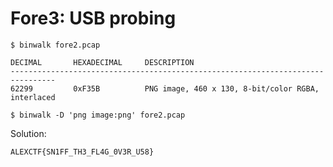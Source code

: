 # Fore3: USB probing

```
$ binwalk fore2.pcap

DECIMAL       HEXADECIMAL     DESCRIPTION
--------------------------------------------------------------------------------
62299         0xF35B          PNG image, 460 x 130, 8-bit/color RGBA, interlaced
```

```
$ binwalk -D 'png image:png' fore2.pcap
```

Solution:

```
ALEXCTF{SN1FF_TH3_FL4G_0V3R_U58}
```